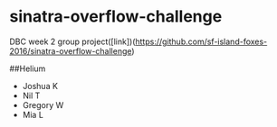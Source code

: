# sinatra-overflow-challenge
DBC week 2 group project([link])(https://github.com/sf-island-foxes-2016/sinatra-overflow-challenge)

##Helium
* Joshua K
* Nil T
* Gregory W
* Mia L

